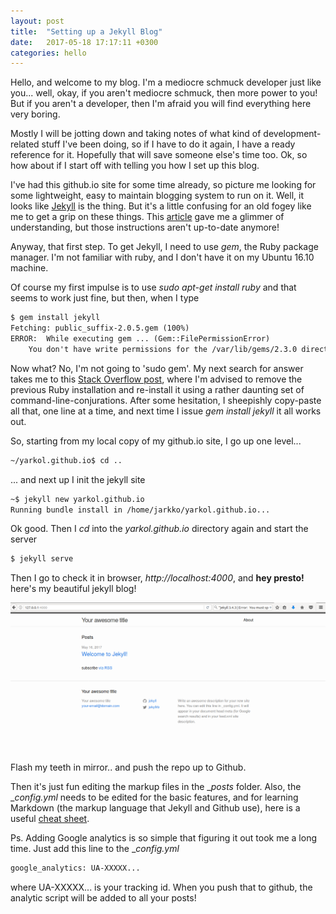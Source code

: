 ```yaml
---
layout: post
title:  "Setting up a Jekyll Blog"
date:   2017-05-18 17:17:11 +0300
categories: hello
---
```

Hello, and welcome to my blog. I'm a mediocre schmuck developer just like you... well, okay, if you aren't mediocre schmuck, then more power to you! But if you aren't a developer, then I'm afraid you will find everything here very boring.

Mostly I will be jotting down and taking notes of what kind of development-related stuff I've been doing, so if I have to do it again, I have a ready reference for it. Hopefully that will save someone else's time too. Ok, so how about if I start off with telling you how I set up this blog.

I've had this github.io site for some time already, so picture me looking for some lightweight, easy to maintain blogging system to run on it. Well, it looks like [Jekyll](https://jekyllrb.com/) is the thing. But it's a little confusing for an old fogey like me to get a grip on these things. This [article](https://briancaffey.github.io/2016/03/17/jekyll-tutorial.html) gave me a glimmer of understanding, but those instructions aren't up-to-date anymore! 

Anyway, that first step. To get Jekyll, I need to use _gem_, the Ruby package manager. I'm not familiar with ruby, and I don't have it on my Ubuntu 16.10 machine.

Of course my first impulse is to use _sudo apt-get install ruby_ and that seems to work just fine, but then, when I type

``` html
$ gem install jekyll
Fetching: public_suffix-2.0.5.gem (100%)
ERROR:  While executing gem ... (Gem::FilePermissionError)
    You don't have write permissions for the /var/lib/gems/2.3.0 directory.
``` 

Now what? No, I'm not going to 'sudo gem'. My next search for answer takes me to this [Stack Overflow post](http://stackoverflow.com/questions/37720892/you-dont-have-write-permissions-for-the-var-lib-gems-2-3-0-directory), where I'm advised to remove the previous Ruby installation and re-install it using a rather daunting set of command-line-conjurations. After some hesitation, I sheepishly copy-paste all that, one line at a time, and next time I issue _gem install jekyll_ it all works out.

So, starting from my local copy of my github.io site, I go up one level...

``` html
~/yarkol.github.io$ cd ..
```
... and next up I init the jekyll site

``` html
~$ jekyll new yarkol.github.io
Running bundle install in /home/jarkko/yarkol.github.io... 
``` 

Ok good. Then I _cd_ into the _yarkol.github.io_ directory again and start the server

``` html
$ jekyll serve
``` 
Then I go to check it in browser, _http://localhost:4000_, and **hey presto!** here's my beautiful jekyll blog!

![img](/img/blog.png)

Flash my teeth in mirror.. and push the repo up to Github.

Then it's just fun editing the markup files in the __posts_ folder. Also, the __config.yml_ needs to be edited for the basic features, and for learning Markdown (the markup language that Jekyll and Github use), here is a useful [cheat sheet](http://assemble.io/docs/Cheatsheet-Markdown.html).

Ps. Adding Google analytics is so simple that figuring it out took me a long time. Just add this line to the __config.yml_

``` html
google_analytics: UA-XXXXX...
```

where UA-XXXXX... is your tracking id. When you push that to github, the analytic script will be added to all your posts!




